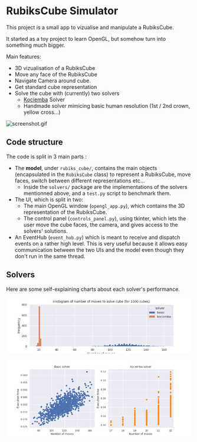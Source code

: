 # RubiksCube Simulator

This project is a small app to vizualise and manipulate a RubiksCube.

It started as a toy project to learn OpenGL, but somehow turn into something much bigger.

Main features:
 - 3D vizualisation of a RubiksCube
 - Move any face of the RubiksCube
 - Navigate Camera around cube.
 - Get standard cube representation
 - Solve the cube with (currently) two solvers
    - [Kociemba](https://github.com/muodov/kociemba) Solver
    - Handmade solver mimicing basic human resolution (1st / 2nd crown, yellow cross...)
    
![screenshot.gif](screenshots/example_solve.gif)

## Code structure

The code is split in 3 main parts :
 - The **model**, under `rubiks_cube/`, contains the main objects (encapsulated in the `RubiksCube` class)
to represent a RubiksCube, move faces, switch between different representations etc...
    - Inside the `solvers/` package are the implementations of the solvers mentionned above, 
      and a `test.py` script to benchmark them.
 - The UI, which is split in two:
    - The main OpenGL window (`opengl_app.py`), which contains the 3D representation of the RubiksCube.
    - The control panel (`controls_panel.py`), using tkinter, which lets the user move the cube faces, the camera, 
      and gives access to the solvers' solutions.
  - An EventHub (`event_hub.py`) which is meant to receive and dispatch events on a rather high level. 
    This is very useful because it allows easy communication between the two UIs and the model 
    even though they don't run in the same thread.
  

## Solvers

Here are some self-explaining charts about each solver's performance.

![number of moves](images/hist_n.png)

![number of moves](images/scatter_time_n.png)
